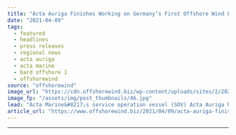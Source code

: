 ```yaml
---
title: "Acta Auriga Finishes Working on Germany’s First Offshore Wind Farm"
date: "2021-04-09"
tags: 
  - featured
  - headlines
  - press releases
  - regional news
  - acta auriga
  - acta marine
  - bard offshore 1
  - offshorewind
source: "offshorewind"
image_url: "https://cdn.offshorewind.biz/wp-content/uploads/sites/2/2021/04/09104504/Acta-Auriga-Finishes-Work-at-Germanys-First-Offshore-Wind-Farm.jpg"
image_fp: "/assets/img/post_thumbnails/46.jpg"
lead: "Acta Marine&#8217;s service operation vessel (SOV) Acta Auriga has completed its three-year maintenance campaign at the"
article_url: "https://www.offshorewind.biz/2021/04/09/acta-auriga-finishes-working-on-germanys-first-offshore-wind-farm/"
---
```


---
